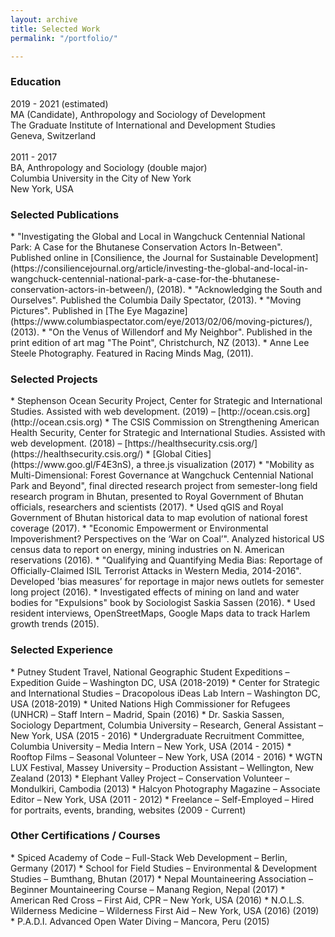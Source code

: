 ```yaml
---
layout: archive
title: Selected Work
permalink: "/portfolio/"

---
```

<h3 class="post-link">Education</h3>
2019 - 2021 (estimated)<br />
MA (Candidate), Anthropology and Sociology of Development<br />
The Graduate Institute of International and Development Studies<br />
Geneva, Switzerland
<br /><br />
2011 - 2017<br />
BA, Anthropology and Sociology (double major)<br />
Columbia University in the City of New York<br />
New York, USA

<h3 class="post-link">Selected Publications</h3>
* "Investigating the Global and Local in Wangchuck Centennial National Park: A Case for the Bhutanese Conservation Actors In-Between". Published online in [Consilience, the Journal for Sustainable Development](https://consiliencejournal.org/article/investing-the-global-and-local-in-wangchuck-centennial-national-park-a-case-for-the-bhutanese-conservation-actors-in-between/), (2018).
* "Acknowledging the South and Ourselves". Published the Columbia Daily Spectator, (2013).
* "Moving Pictures". Published in [The Eye Magazine](https://www.columbiaspectator.com/eye/2013/02/06/moving-pictures/), (2013).
* "On the Venus of Willendorf and My Neighbor". Published in the print edition of art mag "The Point", Christchurch, NZ (2013).
* Anne Lee Steele Photography. Featured in Racing Minds Mag, (2011).

<h3 class="post-link">Selected Projects</h3>
* Stephenson Ocean Security Project, Center for Strategic and International Studies. Assisted with web development. (2019) – [http://ocean.csis.org](http://ocean.csis.org)
* The CSIS Commission on Strengthening American Health Security, Center for Strategic and International Studies. Assisted with web development. (2018) – [https://healthsecurity.csis.org/](https://healthsecurity.csis.org/)
* [Global Cities](https://www.goo.gl/F4E3nS), a three.js visualization (2017)
* "Mobility as Multi-Dimensional: Forest Governance at Wangchuck Centennial National Park and Beyond", final directed research project from semester-long field research program in Bhutan, presented to Royal Government of Bhutan officials, researchers and scientists (2017).
* Used qGIS and Royal Government of Bhutan historical data to map evolution of national forest coverage (2017).
* "Economic Empowerment or Environmental Impoverishment? Perspectives on the ‘War on Coal’". Analyzed historical US census data to report on energy, mining industries on N. American reservations (2016).
* "Qualifying and Quantifying Media Bias: Reportage of Officially-Claimed ISIL Terrorist Attacks in Western Media, 2014-2016". Developed 'bias measures’ for reportage in major news outlets for semester long project (2016).
* Investigated effects of mining on land and water bodies for "Expulsions" book by Sociologist Saskia Sassen (2016).
* Used resident interviews, OpenStreetMaps, Google Maps data to track Harlem growth trends (2015).

<h3 class="post-link">Selected Experience</h3>
* Putney Student Travel, National Geographic Student Expeditions – Expedition Guide – Washington DC, USA (2018-2019)
* Center for Strategic and International Studies – Dracopolous iDeas Lab Intern – Washington DC, USA (2018-2019)
* United Nations High Commissioner for Refugees (UNHCR) – Staff Intern – Madrid, Spain (2016)
* Dr. Saskia Sassen, Sociology Department, Columbia University – Research, General Assistant – New York, USA (2015 - 2016)
* Undergraduate Recruitment Committee, Columbia University – Media Intern – New York, USA (2014 - 2015)
* Rooftop Films – Seasonal Volunteer – New York, USA (2014 - 2016)
* WGTN LUX Festival, Massey University – Production Assistant – Wellington, New Zealand (2013)
* Elephant Valley Project – Conservation Volunteer – Mondulkiri, Cambodia (2013)
* Halcyon Photography Magazine – Associate Editor – New York, USA (2011 - 2012)
* Freelance – Self-Employed – Hired for portraits, events, branding, websites (2009 - Current)

<h3 class="post-link">Other Certifications / Courses</h3>
* Spiced Academy of Code – Full-Stack Web Development – Berlin, Germany (2017)
* School for Field Studies – Environmental & Development Studies – Bumthang, Bhutan (2017)
* Nepal Mountaineering Association – Beginner Mountaineering Course – Manang Region, Nepal (2017)
* American Red Cross – First Aid, CPR – New York, USA (2016)
* N.O.L.S. Wilderness Medicine – Wilderness First Aid – New York, USA (2016) (2019)
* P.A.D.I. Advanced Open Water Diving – Mancora, Peru (2015)
